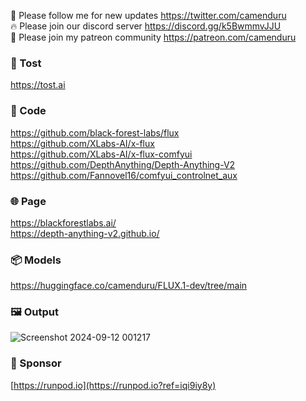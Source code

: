 🐣 Please follow me for new updates https://twitter.com/camenduru <br />
🔥 Please join our discord server https://discord.gg/k5BwmmvJJU <br />
🥳 Please join my patreon community https://patreon.com/camenduru <br />

###  🥪 Tost
https://tost.ai

### 🧬 Code
https://github.com/black-forest-labs/flux <br />
https://github.com/XLabs-AI/x-flux <br />
https://github.com/XLabs-AI/x-flux-comfyui <br />
https://github.com/DepthAnything/Depth-Anything-V2 <br />
https://github.com/Fannovel16/comfyui_controlnet_aux <br />

### 🌐 Page
https://blackforestlabs.ai/ <br />
https://depth-anything-v2.github.io/ <br />

### 📦 Models
https://huggingface.co/camenduru/FLUX.1-dev/tree/main

### 🖼 Output
![Screenshot 2024-09-12 001217](https://github.com/user-attachments/assets/da665b29-ce41-4e93-8e85-38fd7c0af4f2)

### 🏢 Sponsor
[https://runpod.io](https://runpod.io?ref=iqi9iy8y)
